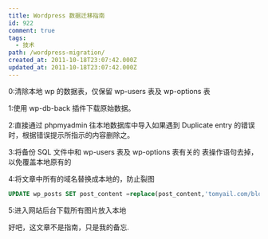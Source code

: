 ```yaml
---
title: Wordpress 数据迁移指南
id: 922
comment: true
tags:
  - 技术
path: /wordpress-migration/
created_at: 2011-10-18T23:07:42.000Z
updated_at: 2011-10-18T23:07:42.000Z
---
```


0:清除本地 wp 的数据表，仅保留 wp-users 表及 wp-options 表

1:使用 wp-db-back 插件下载原始数据。

2:直接通过 phpmyadmin 往本地数据库中导入如果遇到 Duplicate entry 的错误时，根据错误提示所指示的内容删除之。

3:将备份 SQL 文件中和 wp-users 表及 wp-options 表有关的 表操作语句去掉，以免覆盖本地原有的

4:将文章中所有的域名替换成本地的，防止裂图

```sql
UPDATE wp_posts SET post_content =replace(post_content,'tomyail.com/blog','localhost/wordpress');
```

5:进入网站后台下载所有图片放入本地

好吧，这文章不是指南，只是我的备忘.
